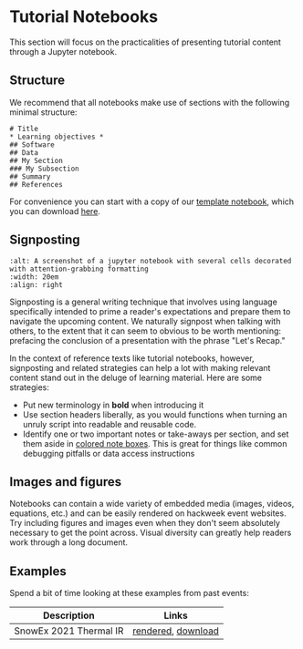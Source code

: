 # Tutorial Notebooks

This section will focus on the practicalities of presenting tutorial content through a Jupyter notebook.

## Structure 

We recommend that all notebooks make use of sections with the following minimal structure:
```
# Title
* Learning objectives *
## Software
## Data
## My Section
### My Subsection
## Summary
## References
```

For convenience you can start with a copy of our [template notebook](https://uwhackweek.github.io/jupyterbook-template/tutorials/example/tutorial-notebook.html), which you can download [here](https://github.com/uwhackweek/jupyterbook-template/raw/main/book/tutorials/example/tutorial-notebook.ipynb).

## Signposting

```{image} ../../images/tutorials-boxes.png
:alt: A screenshot of a jupyter notebook with several cells decorated with attention-grabbing formatting
:width: 20em
:align: right
```

Signposting is a general writing technique that involves using language specifically intended to prime a reader's expectations and prepare them to navigate the upcoming content. We naturally signpost when talking with others, to the extent that it can seem to obvious to be worth mentioning: prefacing the conclusion of a presentation with the phrase "Let's Recap."

In the context of reference texts like tutorial notebooks, however, signposting and related strategies can help a lot with making relevant content stand out in the deluge of learning material. Here are some strategies:

- Put new terminology in **bold** when introducing it
- Use section headers liberally, as you would functions when turning an unruly script into readable and reusable code.
- Identify one or two important notes or take-aways per section, and set them aside in [colored note boxes](https://gist.github.com/DanielKotik/4b81480c479a57e0dd13ac4d153e4451). This is great for things like common debugging pitfalls or data access instructions

## Images and figures

Notebooks can contain a wide variety of embedded media (images, videos, equations, etc.) and can be easily rendered on hackweek event websites. Try including figures and images even when they don't seem absolutely necessary to get the point across. Visual diversity can greatly help readers work through a long document.


## Examples

Spend a bit of time looking at these examples from past events:

| Description | Links |
| - | - |
| SnowEx 2021 Thermal IR | [rendered](https://snowex-2021.hackweek.io/tutorials/thermal-ir), [download](https://github.com/snowex-hackweek/website/raw/main/book/tutorials/thermal-ir/thermal-ir-tutorial.ipynb) |